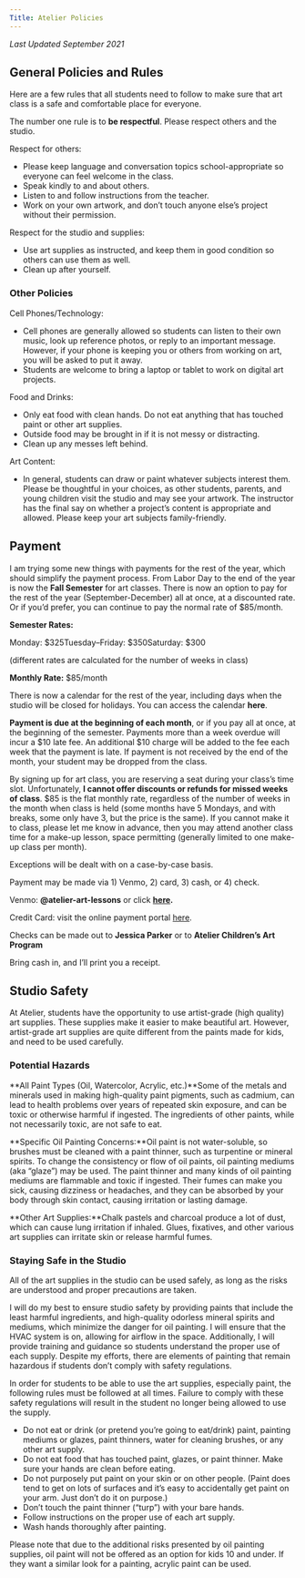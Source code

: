 ```yaml
---
Title: Atelier Policies
---
```


*Last Updated September 2021*

## **General Policies and Rules**

Here are a few rules that all students need to follow to make sure that art class is a safe and comfortable place for everyone.

The number one rule is to **be respectful**. Please respect others and the studio.

Respect for others:

- Please keep language and conversation topics school-appropriate so everyone can feel welcome in the class.
- Speak kindly to and about others.
- Listen to and follow instructions from the teacher.
- Work on your own artwork, and don’t touch anyone else’s project without their permission.

Respect for the studio and supplies:

- Use art supplies as instructed, and keep them in good condition so others can use them as well.
- Clean up after yourself.

### **Other Policies**

Cell Phones/Technology:

- Cell phones are generally allowed so students can listen to their own music, look up reference photos, or reply to an important message. However, if your phone is keeping you or others from working on art, you will be asked to put it away.
- Students are welcome to bring a laptop or tablet to work on digital art projects.

Food and Drinks:

- Only eat food with clean hands. Do not eat anything that has touched paint or other art supplies.
- Outside food may be brought in if it is not messy or distracting.
- Clean up any messes left behind.

Art Content:

- In general, students can draw or paint whatever subjects interest them. Please be thoughtful in your choices, as other students, parents, and young children visit the studio and may see your artwork. The instructor has the final say on whether a project’s content is appropriate and allowed. Please keep your art subjects family-friendly.

## **Payment**

I am trying some new things with payments for the rest of the year, which should simplify the payment process. From Labor Day to the end of the year is now the **Fall Semester** for art classes. There is now an option to pay for the rest of the year (September-December) all at once, at a discounted rate. Or if you’d prefer, you can continue to pay the normal rate of $85/month.

**Semester Rates:**

Monday: $325Tuesday–Friday: $350Saturday: $300

(different rates are calculated for the number of weeks in class)

**Monthly Rate:** $85/month

There is now a calendar for the rest of the year, including days when the studio will be closed for holidays. You can access the calendar **here**.

**Payment is due at the beginning of each month**, or if you pay all at once, at the beginning of the semester. Payments more than a week overdue will incur a $10 late fee. An additional $10 charge will be added to the fee each week that the payment is late. If payment is not received by the end of the month, your student may be dropped from the class.

By signing up for art class, you are reserving a seat during your class’s time slot. Unfortunately, **I cannot offer discounts or refunds for missed weeks of class**. $85 is the flat monthly rate, regardless of the number of weeks in the month when class is held (some months have 5 Mondays, and with breaks, some only have 3, but the price is the same). If you cannot make it to class, please let me know in advance, then you may attend another class time for a make-up lesson, space permitting (generally limited to one make-up class per month).

Exceptions will be dealt with on a case-by-case basis.

Payment may be made via 1) Venmo, 2) card, 3) cash, or 4) check.

Venmo: **@atelier-art-lessons** or click **[here](/payments/).**

Credit Card: visit the online payment portal [here](/payments/).

Checks can be made out to **Jessica Parker** or to **Atelier Children’s Art Program**

Bring cash in, and I’ll print you a receipt.

## **Studio Safety**

At Atelier, students have the opportunity to use artist-grade (high quality) art supplies. These supplies make it easier to make beautiful art. However, artist-grade art supplies are quite different from the paints made for kids, and need to be used carefully.

### **Potential Hazards**

**All Paint Types (Oil, Watercolor, Acrylic, etc.)**Some of the metals and minerals used in making high-quality paint pigments, such as cadmium, can lead to health problems over years of repeated skin exposure, and can be toxic or otherwise harmful if ingested. The ingredients of other paints, while not necessarily toxic, are not safe to eat.

**Specific Oil Painting Concerns:**Oil paint is not water-soluble, so brushes must be cleaned with a paint thinner, such as turpentine or mineral spirits. To change the consistency or flow of oil paints, oil painting mediums (aka “glaze”) may be used. The paint thinner and many kinds of oil painting mediums are flammable and toxic if ingested. Their fumes can make you sick, causing dizziness or headaches, and they can be absorbed by your body through skin contact, causing irritation or lasting damage.

**Other Art Supplies:**Chalk pastels and charcoal produce a lot of dust, which can cause lung irritation if inhaled. Glues, fixatives, and other various art supplies can irritate skin or release harmful fumes.

### **Staying Safe in the Studio**

All of the art supplies in the studio can be used safely, as long as the risks are understood and proper precautions are taken.

I will do my best to ensure studio safety by providing paints that include the least harmful ingredients, and high-quality odorless mineral spirits and mediums, which minimize the danger for oil painting. I will ensure that the HVAC system is on, allowing for airflow in the space. Additionally, I will provide training and guidance so students understand the proper use of each supply. Despite my efforts, there are elements of painting that remain hazardous if students don’t comply with safety regulations.

In order for students to be able to use the art supplies, especially paint, the following rules must be followed at all times. Failure to comply with these safety regulations will result in the student no longer being allowed to use the supply.

- Do not eat or drink (or pretend you’re going to eat/drink) paint, painting mediums or glazes, paint thinners, water for cleaning brushes, or any other art supply.
- Do not eat food that has touched paint, glazes, or paint thinner. Make sure your hands are clean before eating.
- Do not purposely put paint on your skin or on other people. (Paint does tend to get on lots of surfaces and it’s easy to accidentally get paint on your arm. Just don’t do it on purpose.)
- Don’t touch the paint thinner (“turp”) with your bare hands.
- Follow instructions on the proper use of each art supply.
- Wash hands thoroughly after painting.

Please note that due to the additional risks presented by oil painting supplies, oil paint will not be offered as an option for kids 10 and under. If they want a similar look for a painting, acrylic paint can be used.
